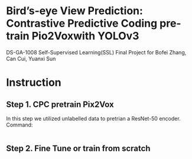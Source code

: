 # Bird’s-eye View Prediction: Contrastive Predictive Coding pre-train Pio2Voxwith YOLOv3
DS-GA-1008 Self-Supervised Learning(SSL) Final Project for Bofei Zhang, Can Cui, Yuanxi Sun

# Instruction

## Step 1. CPC pretrain Pix2Vox

In this step we utilized unlabelled data to pretrian a ResNet-50 encoder. 
Command:
```

```

## Step 2. Fine Tune or train from scratch


